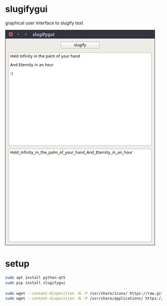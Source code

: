 # slugifygui

graphical user interface to slugify text

![](https://raw.githubusercontent.com/wdbm/slugifygui/master/media/slugifygui.png)

# setup

```Bash
sudo apt install python-qt5
sudo pip install slugifygui

sudo wget --content-disposition -N -P /usr/share/icons/ https://raw.githubusercontent.com/wdbm/slugifygui/master/slugifygui/static/slugifygui.svg
sudo wget --content-disposition -N -P /usr/share/applications/ https://raw.githubusercontent.com/wdbm/slugifygui/master/slugifygui/static/slugifygui.desktop
```
